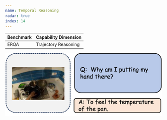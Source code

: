 ```yaml
---
name: Temporal Reasoning
radar: true
index: 14
---
```


<div class="row">
<div class="col-8">

| **Benchmark** | **Capability Dimension** |
| ------------- | ------------------------ |
| ERQA          | Trajectory Reasoning     |

</div>

<div class="col-4">

![alt text](temporalreasoning.png)

</div>

</div>
